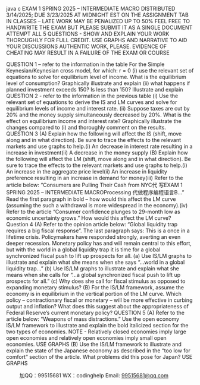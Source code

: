 java c
EXAM 1 SPRING 2025 – INTERMEDIATE MACRO
DISTRIBUTED 3/14/2025; DUE 3/23/2025 AT MIDNIGHT EST ON THE ASSIGNMENT TAB IN CLASSES – LATE WORK MAY BE PENALIZED UP TO 50%
FEEL FREE TO HANDWRITE THE EXAM BUT PLEASE SUBMIT IT AS A SINGLE DOCUMENT
ATTEMPT ALL 5 QUESTIONS - SHOW AND EXPLAIN YOUR WORK THOROUGHLY FOR FULL CREDIT.    USE GRAPHS AND NARRATIVE TO AID YOUR DISCUSSIONS
AUTHENTIC WORK, PLEASE. EVIDENCE OF CHEATING MAY RESULT IN A FAILURE OF THE EXAM OR COURSE

QUESTION 1   – refer to the information in the table
For the Simple Keynesian/Keynesian cross model, for which:
r = 0
(i) use the relevant set of equations to solve for equilibrium level of income.    What is the equilibrium level of consumption? Graphically illustrate and explain
(ii) what happens if planned investment exceeds 150? Is less than 150? Illustrate and explain
QUESTION 2 - refer to the information in the previous table
(i) Use the relevant set of equations to derive the IS and LM curves and solve for equilibrium levels of income and interest rate.
(ii) Suppose taxes are cut by 20% and the money supply simultaneously decreased by 20%.    What is the effect on equilibrium income and interest rate?    Graphically illustrate the changes compared to (i) and thoroughly comment on the results.
QUESTION 3
(A) Explain how the following will affect the IS (shift, move along and in what direction).    Be sure to trace the effects to the relevant markets and use graphs to help.(i)   An decrease in interest rate resulting in a increase in investment(ii)   A decrease in the money supply
(B) Explain how the following will affect the LM (shift, move along and in what direction).    Be sure to trace the effects to the relevant markets and use graphs to help.(i)   An increase in the aggregate price level(ii)   An increase in liquidity preference resulting in an increase in demand for money(iii)   Refer to the article below: “Consumers are Pulling Their Cash from NYC代 写EXAM 1 SPRING 2025 – INTERMEDIATE MACROProcessing
代做程序编程语言B…”    Read the first paragraph in bold – how would this affect the LM curve (assuming the such a withdrawal is more widespread in the economy).(iv)   Refer to the article “Consumer confidence plunges to 29-month low as economic uncertainty grows.” How would this affect the LM curve?
Question 4
(A) Refer to the opinion article below: “Global liquidity trap requires a big fiscal response”. The last paragraph says:
This is a once in a lifetime crisis. Policymakers have responded strongly, averting an even deeper recession. Monetary policy has and will remain central to this effort, but with the world in a global liquidity trap it is time for a global synchronized fiscal push to lift up prospects for all.
(a) Use IS/LM graphs to illustrate and explain what she means when she says “…world in a global liquidity trap…”
(b) Use IS/LM graphs to illustrate and explain what she means when she calls for “…a global synchronized fiscal push to lift up prospects for all.”
(c) Why does she call for fiscal stimulus as opposed to expanding monetary stimulus?
(B) For the IS/LM framework, assume the economy is in equilibrium in the vertical portion of the LM curve. Which policy – contractionary fiscal or monetary – will be more effective in curbing output and inflation?    What does this suggest about the appropriateness of Federal Reserve’s current monetary policy?
QUESTION 5
(A) Refer to the article below: “Weapons of mass distractions.”    Use the open economy IS/LM framework to illustrate and explain the bold italicized section for the two types of economies.    NOTE - Relatively closed economies imply large open economies and relatively open economies imply small open economies. USE GRAPHS
(B) Use the IS/LM framework to illustrate and explain the state of the Japanese economy as described in the “too low for comfort” section of the article.    What problems did this pose for Japan? USE GRAPHS
   



         
加QQ：99515681  WX：codinghelp  Email: 99515681@qq.com
